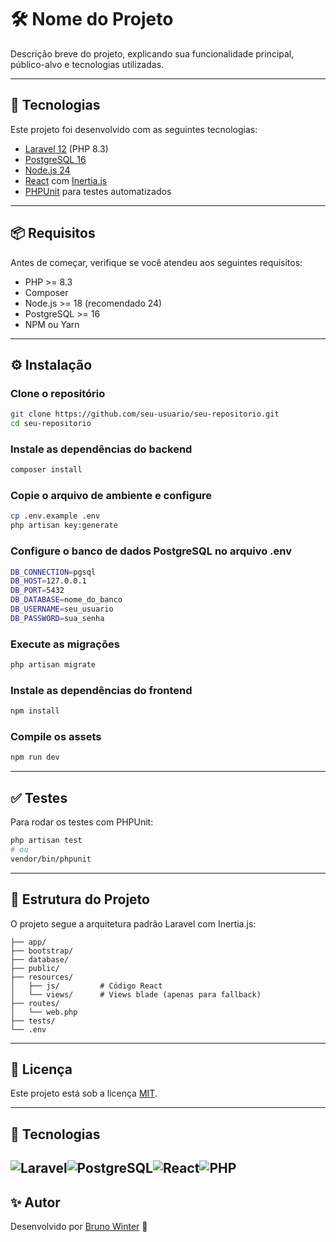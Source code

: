 # 🛠️ Nome do Projeto

Descrição breve do projeto, explicando sua funcionalidade principal, público-alvo e tecnologias utilizadas.

---

## 🚀 Tecnologias

Este projeto foi desenvolvido com as seguintes tecnologias:

- [Laravel 12](https://laravel.com/) (PHP 8.3)
- [PostgreSQL 16](https://www.postgresql.org/)
- [Node.js 24](https://nodejs.org/)
- [React](https://reactjs.org/) com [Inertia.js](https://inertiajs.com/)
- [PHPUnit](https://phpunit.de/) para testes automatizados

---

## 📦 Requisitos

Antes de começar, verifique se você atendeu aos seguintes requisitos:

- PHP >= 8.3
- Composer
- Node.js >= 18 (recomendado 24)
- PostgreSQL >= 16
- NPM ou Yarn

---

## ⚙️ Instalação

### Clone o repositório
```bash
git clone https://github.com/seu-usuario/seu-repositorio.git
cd seu-repositorio
```
### Instale as dependências do backend
```bash
composer install
```

### Copie o arquivo de ambiente e configure
```bash
cp .env.example .env
php artisan key:generate
```

### Configure o banco de dados PostgreSQL no arquivo .env
```bash
DB_CONNECTION=pgsql
DB_HOST=127.0.0.1
DB_PORT=5432
DB_DATABASE=nome_do_banco
DB_USERNAME=seu_usuario
DB_PASSWORD=sua_senha
```

### Execute as migrações
```bash
php artisan migrate
```

### Instale as dependências do frontend
```bash
npm install
```

### Compile os assets
```bash
npm run dev
```

---

## ✅ Testes

Para rodar os testes com PHPUnit:

```bash
php artisan test
# ou
vendor/bin/phpunit
```

---

## 🧠 Estrutura do Projeto

O projeto segue a arquitetura padrão Laravel com Inertia.js:

```
├── app/
├── bootstrap/
├── database/
├── public/
├── resources/
│   ├── js/         # Código React
│   └── views/      # Views blade (apenas para fallback)
├── routes/
│   └── web.php
├── tests/
└── .env
```

---

## 📄 Licença

Este projeto está sob a licença [MIT](LICENSE).

---
## 🤖 Tecnologias
![Laravel](https://img.shields.io/badge/laravel-%23FF2D20.svg?style=for-the-badge&logo=laravel&logoColor=white)![PostgreSQL](https://img.shields.io/badge/PostgreSQL-000?style=for-the-badge&logo=postgresql)![React](https://img.shields.io/badge/React-20232A?style=for-the-badge&logo=react&logoColor=61DAFB)![PHP](https://img.shields.io/badge/PHP-777BB4?style=for-the-badge&logo=php&logoColor=white)
---
## ✨ Autor

Desenvolvido por [Bruno Winter](https://github.com/DilkerWinter) 🚀